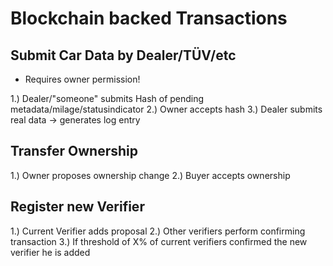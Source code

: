 # Blockchain backed Transactions

## Submit Car Data by Dealer/TÜV/etc

- Requires owner permission!

1.) Dealer/"someone" submits Hash of pending metadata/milage/statusindicator
2.) Owner accepts hash
3.) Dealer submits real data -> generates log entry



## Transfer Ownership

1.) Owner proposes ownership change
2.) Buyer accepts ownership



## Register new Verifier

1.) Current Verifier adds proposal
2.) Other verifiers perform confirming transaction
3.) If threshold of X% of current verifiers confirmed the new verifier he is added
